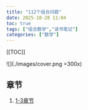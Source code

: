 ```yaml
---
title: "112个组合问题"
date: 2025-10-28 11:04
toc: true
tags: ["组合数学","读书笔记"]
categories: ["数学"]
---
```


[[TOC]]


![](./images/cover.png =300x)


## 章节

1. [1-3章节](./1-3-chapter.md)